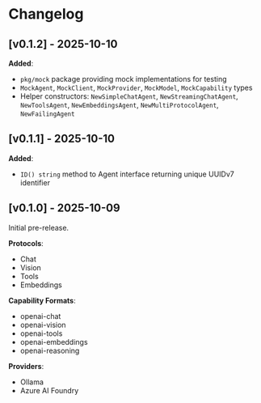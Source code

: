 # Changelog

## [v0.1.2] - 2025-10-10

**Added**:
- `pkg/mock` package providing mock implementations for testing
- `MockAgent`, `MockClient`, `MockProvider`, `MockModel`, `MockCapability` types
- Helper constructors: `NewSimpleChatAgent`, `NewStreamingChatAgent`, `NewToolsAgent`, `NewEmbeddingsAgent`, `NewMultiProtocolAgent`, `NewFailingAgent`

## [v0.1.1] - 2025-10-10

**Added**:
- `ID() string` method to Agent interface returning unique UUIDv7 identifier

## [v0.1.0] - 2025-10-09

Initial pre-release.

**Protocols**:
- Chat
- Vision
- Tools
- Embeddings

**Capability Formats**:
- openai-chat
- openai-vision
- openai-tools
- openai-embeddings
- openai-reasoning

**Providers**:
- Ollama
- Azure AI Foundry

